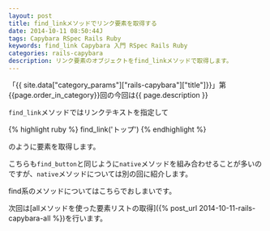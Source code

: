 ```yaml
---
layout: post
title: find_linkメソッドでリンク要素を取得する
date: 2014-10-11 08:50:44J
tags: Capybara RSpec Rails Ruby
keywords: find_link Capybara 入門 RSpec Rails Ruby
categories: rails-capybara
description: リンク要素のオブジェクトをfind_linkメソッドで取得します。
---
```


「{{ site.data["category_params"]["rails-capybara"]["title"]}}」第{{page.order_in_category}}回の今回は{{ page.description }}

`find_link`メソッドではリンクテキストを指定して

{% highlight ruby %}
find_link('トップ')
{% endhighlight %}

のように要素を取得します。

こちらも`find_button`と同じように`native`メソッドを組み合わせることが多いのですが、`native`メソッドについては別の回に紹介します。

find系のメソッドについてはこちらでおしまいです。

次回は[allメソッドを使った要素リストの取得]({% post_url 2014-10-11-rails-capybara-all %})を行います。
